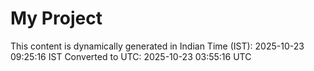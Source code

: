 # My Project

This content is dynamically generated in Indian Time (IST): 2025-10-23 09:25:16 IST
Converted to UTC: 2025-10-23 03:55:16 UTC
